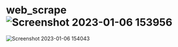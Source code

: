 # web_scrape![Screenshot 2023-01-06 153956](https://user-images.githubusercontent.com/119072606/211014677-557b2ef0-a7f9-41b2-8cd4-cb928a9e5348.png)
![Screenshot 2023-01-06 154043](https://user-images.githubusercontent.com/119072606/211014685-e835cdc8-5038-4e11-bea2-d0196aa50461.png)
